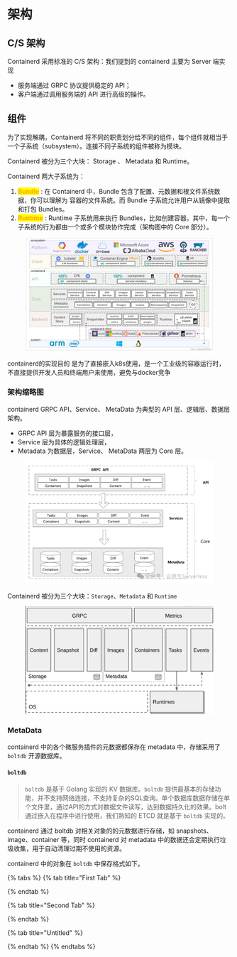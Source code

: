# 架构

## C/S 架构

Containerd 采用标准的 C/S 架构：我们提到的 containerd 主要为 Server 端实现

* 服务端通过 GRPC 协议提供稳定的 API；
* 客户端通过调用服务端的 API 进行高级的操作。

## 组件

为了实现解耦，Containerd 将不同的职责划分给不同的组件，每个组件就相当于一个子系统（subsystem）。连接不同子系统的组件被称为模块。

Containerd 被分为三个大块： Storage 、 Metadata 和 Runtime。

Containerd 两大子系统为：&#x20;

1. <mark style="color:orange;">**Bundle**</mark> : 在 Containerd 中，Bundle 包含了配置、元数据和根文件系统数据，你可以理解为 容器的文件系统。而 Bundle 子系统允许用户从镜像中提取和打包 Bundles。&#x20;
2. <mark style="color:orange;">**Runtime**</mark> : Runtime 子系统用来执行 Bundles，比如创建容器。其中，每一个子系统的行为都由一个或多个模块协作完成（架构图中的 Core 部分）。

<figure><img src="../../.gitbook/assets/image (8) (1) (1) (1) (1) (1) (1) (1) (1) (1) (1).png" alt=""><figcaption></figcaption></figure>

containerd的实现目的 是为了直接嵌入k8s使用，是一个工业级的容器运行时，不直接提供开发人员和终端用户来使用，避免与docker竞争

### 架构缩略图

containerd GRPC API、Service、 MetaData 为典型的 API 层、逻辑层、数据层架构。

* GRPC API 层为暴露服务的接口层，
* Service 层为具体的逻辑处理层，
* Metadata 为数据层，Service、 MetaData 两层为 Core 层。

<figure><img src="../../.gitbook/assets/image (11) (1) (1) (1) (1) (1) (1).png" alt=""><figcaption></figcaption></figure>

Containerd 被分为三个大块：`Storage`、`Metadata` 和 `Runtime`

<figure><img src="../../.gitbook/assets/image (9) (1) (1) (1) (1) (1) (1) (1) (1) (1) (1).png" alt=""><figcaption></figcaption></figure>

### MetaData

containerd 中的各个微服务插件的元数据都保存在 metadata 中，存储采用了 `boltdb` 开源数据库。

#### `boltdb`&#x20;

> `boltdb` 是基于 Golang 实现的 KV 数据库。`boltdb` 提供最基本的存储功能，并不支持网络连接，不支持复杂的SQL查询。单个数据库数据存储在单个文件里，通过API的方式对数据文件读写，达到数据持久化的效果。bolt 通过嵌入在程序中进行使用，我们熟知的 ETCD 就是基于 `boltdb` 实现的。

containerd 通过 boltdb 对相关对象的的元数据进行存储，如 snapshots、image、container 等，同时 containerd 对 metadata 中的数据还会定期执行垃圾收集，用于自动清理过期不使用的资源。

containerd 中的对象在 `boltdb` 中保存格式如下。

{% tabs %}
{% tab title="First Tab" %}

{% endtab %}

{% tab title="Second Tab" %}

{% endtab %}

{% tab title="Untitled" %}

{% endtab %}
{% endtabs %}
